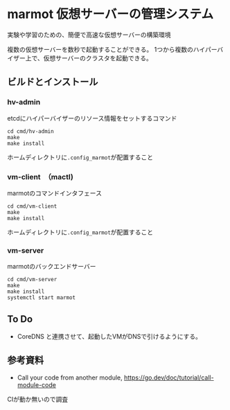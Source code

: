 # marmot 仮想サーバーの管理システム

実験や学習のための、簡便で高速な仮想サーバーの構築環境

複数の仮想サーバーを数秒で起動することができる。
1つから複数のハイパーバイザー上で、仮想サーバーのクラスタを起動できる。


## ビルドとインストール

### hv-admin

etcdにハイパーバイザーのリソース情報をセットするコマンド

```
cd cmd/hv-admin
make 
make install
```

ホームディレクトリに`.config_marmot`が配置すること


### vm-client　（mactl)

marmotのコマンドインタフェース

```
cd cmd/vm-client
make
make install
```

ホームディレクトリに`.config_marmot`が配置すること



### vm-server

marmotのバックエンドサーバー

```
cd cmd/vm-server
make
make install
systemctl start marmot
```



## To Do

* CoreDNS と連携させて、起動したVMがDNSで引けるようにする。




## 参考資料
* Call your code from another module, https://go.dev/doc/tutorial/call-module-code

CIが動か無いので調査

